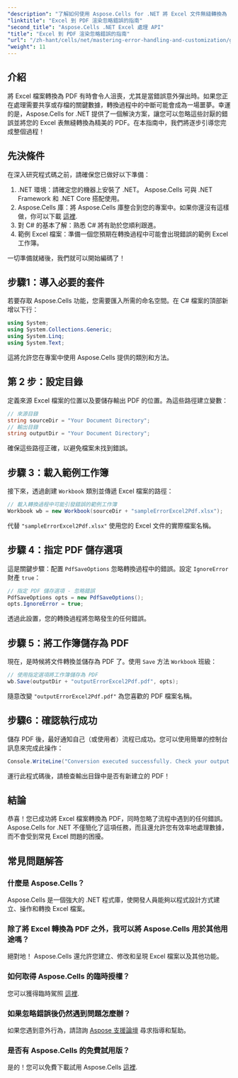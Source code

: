 ```yaml
---
"description": "了解如何使用 Aspose.Cells for .NET 將 Excel 文件無縫轉換為 PDF，同時避免轉換過程中的錯誤。本逐步指南提供了清晰的說明和必要的程式碼片段。"
"linktitle": "Excel 到 PDF 渲染忽略錯誤的指南"
"second_title": "Aspose.Cells .NET Excel 處理 API"
"title": "Excel 到 PDF 渲染忽略錯誤的指南"
"url": "/zh-hant/cells/net/mastering-error-handling-and-customization/guide-ignore-errors-in-excel/"
"weight": 11
---
```


## 介紹

將 Excel 檔案轉換為 PDF 有時會令人沮喪，尤其是當錯誤意外彈出時。如果您正在處理需要共享或存檔的關鍵數據，轉換過程中的中斷可能會成為一場噩夢。幸運的是，Aspose.Cells for .NET 提供了一個解決方案，讓您可以忽略這些討厭的錯誤並將您的 Excel 表無縫轉換為精美的 PDF。在本指南中，我們將逐步引導您完成整個過程！

## 先決條件

在深入研究程式碼之前，請確保您已做好以下準備：

1. .NET 環境：請確定您的機器上安裝了 .NET。 Aspose.Cells 可與 .NET Framework 和 .NET Core 搭配使用。
2. Aspose.Cells 庫：將 Aspose.Cells 庫整合到您的專案中。如果你還沒有這樣做，你可以下載 [這裡](https://releases。aspose.com/cells/net/).
3. 對 C# 的基本了解：熟悉 C# 將有助於您順利跟進。
4. 範例 Excel 檔案：準備一個您預期在轉換過程中可能會出現錯誤的範例 Excel 工作簿。

一切準備就緒後，我們就可以開始編碼了！

## 步驟1：導入必要的套件

若要存取 Aspose.Cells 功能，您需要匯入所需的命名空間。在 C# 檔案的頂部新增以下行：

```csharp
using System;
using System.Collections.Generic;
using System.Linq;
using System.Text;
```

這將允許您在專案中使用 Aspose.Cells 提供的類別和方法。

## 第 2 步：設定目錄

定義來源 Excel 檔案的位置以及要儲存輸出 PDF 的位置。為這些路徑建立變數：

```csharp
// 來源目錄
string sourceDir = "Your Document Directory";
// 輸出目錄
string outputDir = "Your Document Directory";
```

確保這些路徑正確，以避免檔案未找到錯誤。

## 步驟 3：載入範例工作簿

接下來，透過創建 `Workbook` 類別並傳遞 Excel 檔案的路徑：

```csharp
// 載入轉換過程中可能引發錯誤的範例工作簿
Workbook wb = new Workbook(sourceDir + "sampleErrorExcel2Pdf.xlsx");
```

代替 `"sampleErrorExcel2Pdf.xlsx"` 使用您的 Excel 文件的實際檔案名稱。

## 步驟 4：指定 PDF 儲存選項

這是關鍵步驟：配置 `PdfSaveOptions` 忽略轉換過程中的錯誤。設定 `IgnoreError` 財產 `true`：

```csharp
// 指定 PDF 儲存選項 - 忽略錯誤
PdfSaveOptions opts = new PdfSaveOptions();
opts.IgnoreError = true;
```

透過此設置，您的轉換過程將忽略發生的任何錯誤。

## 步驟 5：將工作簿儲存為 PDF

現在，是時候將文件轉換並儲存為 PDF 了。使用 `Save` 方法 `Workbook` 班級：

```csharp
// 使用指定選項將工作簿儲存為 PDF
wb.Save(outputDir + "outputErrorExcel2Pdf.pdf", opts);
```

隨意改變 `"outputErrorExcel2Pdf.pdf"` 為您喜歡的 PDF 檔案名稱。

## 步驟6：確認執行成功

儲存 PDF 後，最好通知自己（或使用者）流程已成功。您可以使用簡單的控制台訊息來完成此操作：

```csharp
Console.WriteLine("Conversion executed successfully. Check your output directory for the PDF.");
```

運行此程式碼後，請檢查輸出目錄中是否有新建立的 PDF！

## 結論

恭喜！您已成功將 Excel 檔案轉換為 PDF，同時忽略了流程中遇到的任何錯誤。 Aspose.Cells for .NET 不僅簡化了這項任務，而且還允許您有效率地處理數據，而不會受到常見 Excel 問題的困擾。

## 常見問題解答

### 什麼是 Aspose.Cells？

Aspose.Cells 是一個強大的 .NET 程式庫，使開發人員能夠以程式設計方式建立、操作和轉換 Excel 檔案。

### 除了將 Excel 轉換為 PDF 之外，我可以將 Aspose.Cells 用於其他用途嗎？

絕對地！ Aspose.Cells 還允許您建立、修改和呈現 Excel 檔案以及其他功能。

### 如何取得 Aspose.Cells 的臨時授權？

您可以獲得臨時駕照 [這裡](https://purchase。aspose.com/temporary-license/).

### 如果忽略錯誤後仍然遇到問題怎麼辦？

如果您遇到意外行為，請諮詢 [Aspose 支援論壇](https://forum.aspose.com/c/cells/9) 尋求指導和幫助。

### 是否有 Aspose.Cells 的免費試用版？

是的！您可以免費下載試用 Aspose.Cells [這裡](https://releases。aspose.com/).
